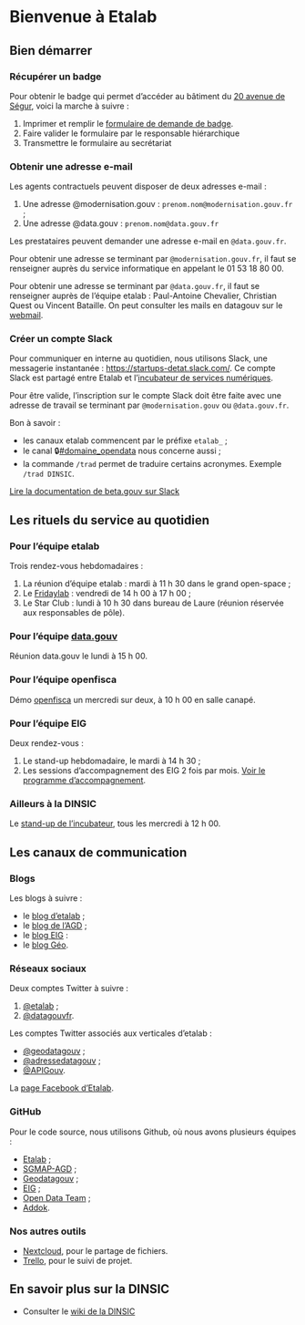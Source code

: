 # Bienvenue à Etalab

## Bien démarrer

### Récupérer un badge

Pour obtenir le badge qui permet d’accéder au bâtiment du [20 avenue de Ségur](https://adresse.data.gouv.fr/map?lng=2.30831&lat=48.8503&z=18), voici la marche à suivre :

1. Imprimer et remplir le [formulaire de demande de badge](https://raw.github.com/wiki/betagouv/beta.gouv.fr/files/formulaire.pdf).
2. Faire valider le formulaire par le responsable hiérarchique
3. Transmettre le formulaire au secrétariat

### Obtenir une adresse e-mail

Les agents contractuels peuvent disposer de deux adresses e-mail :

1. Une adresse @modernisation.gouv : `prenom.nom@modernisation.gouv.fr` ;
2. Une adresse @data.gouv : `prenom.nom@data.gouv.fr`

Les prestataires peuvent demander une adresse e-mail en `@data.gouv.fr`.

Pour obtenir une adresse se terminant par `@modernisation.gouv.fr`, il faut se renseigner auprès du service informatique en appelant le 01 53 18 80 00.

Pour obtenir une adresse se terminant par `@data.gouv.fr`, il faut se renseigner auprès de l’équipe etalab : Paul-Antoine Chevalier, Christian Quest ou Vincent Bataille. On peut consulter les mails en datagouv sur le [webmail](https://webmail.data.gouv.fr).

### Créer un compte Slack

Pour communiquer en interne au quotidien, nous utilisons Slack, une messagerie instantanée : https://startups-detat.slack.com/. Ce compte Slack est partagé entre Etalab et l’[incubateur de services numériques](https://beta.gouv.fr/).

Pour être valide, l’inscription sur le compte Slack doit être faite avec une adresse de travail se terminant par `@modernisation.gouv` ou `@data.gouv.fr`.

Bon à savoir :

* les canaux etalab commencent par le préfixe `etalab_` ;
* le canal 🔒[#domaine_opendata](https://startups-detat.slack.com/messages/C04QZ3S8H) nous concerne aussi ;
* la commande `/trad` permet de traduire certains acronymes. Exemple `/trad DINSIC`.

[Lire la documentation de beta.gouv sur Slack](https://github.com/betagouv/beta.gouv.fr/wiki/Slack)

## Les rituels du service au quotidien

### Pour l’équipe etalab  

Trois rendez-vous hebdomadaires :

1. La réunion d’équipe etalab : mardi à 11 h 30 dans le grand open-space ;
2. Le [Fridaylab](etalab/fridaylab) : vendredi de 14 h 00 à 17 h 00 ;
3. Le Star Club : lundi à 10 h 30 dans bureau de Laure (réunion réservée aux responsables de pôle).

### Pour l’équipe [data.gouv](https://www.data.gouv.fr/fr/)

Réunion data.gouv le lundi à 15 h 00.

### Pour l’équipe openfisca

Démo [openfisca](https://fr.openfisca.org/) un mercredi sur deux, à 10 h 00 en salle canapé.

### Pour l’équipe EIG

Deux rendez-vous :

 1. Le stand-up hebdomadaire, le mardi à 14 h 30 ;
 2. Les sessions d’accompagnement des EIG 2 fois par mois. [Voir le programme d’accompagnement](https://github.com/entrepreneur-interet-general/eig-link/blob/master/accompagnement.org).

### Ailleurs à la DINSIC

Le [stand-up de l’incubateur](https://github.com/betagouv/beta.gouv.fr/wiki/Standup), tous les mercredi à 12 h 00.

## Les canaux de communication

### Blogs

Les blogs à suivre :

* le [blog d’etalab](http://etalab.gouv.fr/) ;
* le [blog de l’AGD](https://agd.data.gouv.fr/) ;
* le [blog EIG](https://entrepreneur-interet-general.etalab.gouv.fr/blog.html) :
* le [blog Géo](https://blog.geo.data.gouv.fr).

### Réseaux sociaux

Deux comptes Twitter à suivre :

1. [@etalab](https://twitter.com/etalab) ;
2. [@datagouvfr](https://twitter.com/datagouvfr).

Les comptes Twitter associés aux verticales d’etalab :

* [@geodatagouv](https://twitter.com/geodatagouv) ;
* [@adressedatagouv](https://twitter.com/adressedatagouv) ;
* [@APIGouv](https://twitter.com/APIGouv).

La [page Facebook d’Etalab](https://www.facebook.com/etalab/).

### GitHub

Pour le code source, nous utilisons Github, où nous avons plusieurs équipes :

* [Etalab](https://github.com/etalab) ;
* [SGMAP-AGD](https://github.com/sgmap-agd) ;
* [Geodatagouv](https://github.com/geodatagouv) ;
* [EIG](https://github.com/entrepreneur-interet-general) ;
* [Open Data Team](https://github.com/opendatateam) ;
* [Addok](https://github.com/addok).

### Nos autres outils

* [Nextcloud](https://nextcloud.data.gouv.fr), pour le partage de fichiers.
* [Trello](https://trello.com/etalab/home), pour le suivi de projet.

## En savoir plus sur la DINSIC

* Consulter le [wiki de la DINSIC](https://dinsic.xwiki.com/)
